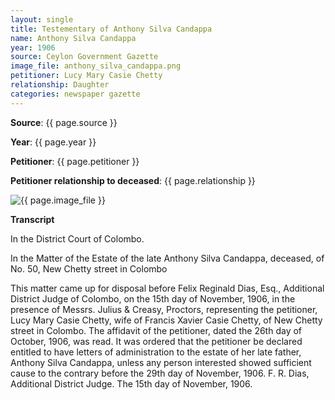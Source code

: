 ```yaml
---
layout: single
title: Testementary of Anthony Silva Candappa
name: Anthony Silva Candappa
year: 1906
source: Ceylon Government Gazette
image_file: anthony_silva_candappa.png
petitioner: Lucy Mary Casie Chetty
relationship: Daughter
categories: newspaper gazette
---
```




  **Source**: {{ page.source }}

  **Year**: {{ page.year }}

  **Petitioner**: {{ page.petitioner }}

  **Petitioner relationship to deceased**: {{ page.relationship }} 

 <img src="{{ site.baseurl }}/assets/images/gazette/{{ page.image_file }}" alt="{{ page.image_file }}">

 **Transcript** 

In the District Court of Colombo. 

In the Matter of the Estate of the late Anthony Silva Candappa, deceased, of No. 50, New Chetty street in Colombo

This matter came up for disposal before Felix Reginald Dias, Esq., Additional District Judge of Colombo, on the 15th day of November, 1906, in the presence of Messrs. Julius & Creasy, Proctors, representing the petitioner, Lucy Mary Casie Chetty, wife of Francis Xavier Casie Chetty, of New Chetty street in Colombo. The affidavit of the petitioner, dated the 26th day of October, 1906, was read. It was ordered that the petitioner be declared entitled to have letters of administration to the estate of her late father, Anthony Silva Candappa, unless any person interested showed sufficient cause to the contrary before the 29th day of November, 1906. F. R. Dias, Additional District Judge. The 15th day of November, 1906.


